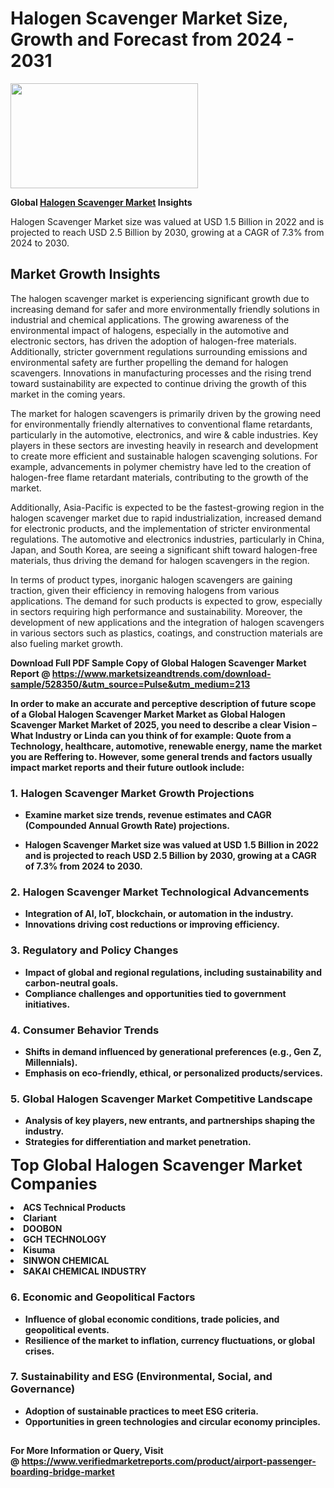 <H1>Halogen Scavenger Market Size, Growth and Forecast from 2024 - 2031</H1><img class="aligncenter size-medium wp-image-584254" src="https://thirdeyenews.in/wp-content/uploads/2024/09/Global-Market-Research-300x168.jpeg" alt="" width="300" height="168" /><p><strong>Global&nbsp;<a href="https://www.marketsizeandtrends.com/download-sample/528350/&amp;utm_source=Pulse&amp;utm_medium=213">Halogen Scavenger Market</a> Insights</strong></p><p>Halogen Scavenger Market size was valued at USD 1.5 Billion in 2022 and is projected to reach USD 2.5 Billion by 2030, growing at a CAGR of 7.3% from 2024 to 2030.</p><p><h2>Market Growth Insights</h2> <p>The halogen scavenger market is experiencing significant growth due to increasing demand for safer and more environmentally friendly solutions in industrial and chemical applications. The growing awareness of the environmental impact of halogens, especially in the automotive and electronic sectors, has driven the adoption of halogen-free materials. Additionally, stricter government regulations surrounding emissions and environmental safety are further propelling the demand for halogen scavengers. Innovations in manufacturing processes and the rising trend toward sustainability are expected to continue driving the growth of this market in the coming years.</p> <p><strong></strong></p> <p>The market for halogen scavengers is primarily driven by the growing need for environmentally friendly alternatives to conventional flame retardants, particularly in the automotive, electronics, and wire & cable industries. Key players in these sectors are investing heavily in research and development to create more efficient and sustainable halogen scavenging solutions. For example, advancements in polymer chemistry have led to the creation of halogen-free flame retardant materials, contributing to the growth of the market.</p> <p>Additionally, Asia-Pacific is expected to be the fastest-growing region in the halogen scavenger market due to rapid industrialization, increased demand for electronic products, and the implementation of stricter environmental regulations. The automotive and electronics industries, particularly in China, Japan, and South Korea, are seeing a significant shift toward halogen-free materials, thus driving the demand for halogen scavengers in the region.</p> <p>In terms of product types, inorganic halogen scavengers are gaining traction, given their efficiency in removing halogens from various applications. The demand for such products is expected to grow, especially in sectors requiring high performance and sustainability. Moreover, the development of new applications and the integration of halogen scavengers in various sectors such as plastics, coatings, and construction materials are also fueling market growth.</p> <p><strong></p><p><span class=""><strong>Download Full PDF Sample Copy of Global Halogen Scavenger Market Report</strong> @ <a href="https://www.marketsizeandtrends.com/download-sample/528350/&amp;utm_source=Pulse&amp;utm_medium=213" target="_blank">https://www.marketsizeandtrends.com/download-sample/528350/&amp;utm_source=Pulse&amp;utm_medium=213</a></span></p><p>In order to make an accurate and perceptive description of future scope of a Global&nbsp;Halogen Scavenger Market Market as Global&nbsp;Halogen Scavenger Market Market of 2025, you need to describe a clear Vision &ndash; What Industry or Linda can you think of for example: Quote from a Technology, healthcare, automotive, renewable energy, name the market you are Reffering to. However, some general trends and factors usually impact market reports and their future outlook include:</p><h3>1.&nbsp;<strong>Halogen Scavenger Market Growth Projections</strong></h3><ul><li>Examine market size trends, revenue estimates and CAGR (Compounded Annual Growth Rate) projections.</li><li><p>Halogen Scavenger Market size was valued at USD 1.5 Billion in 2022 and is projected to reach USD 2.5 Billion by 2030, growing at a CAGR of 7.3% from 2024 to 2030.</p></li></ul><h3>2.&nbsp;<strong>Halogen Scavenger Market Technological Advancements</strong></h3><ul><li>Integration of AI, IoT, blockchain, or automation in the industry.</li><li>Innovations driving cost reductions or improving efficiency.</li></ul><h3>3.&nbsp;<strong>Regulatory and Policy Changes</strong></h3><ul><li>Impact of global and regional regulations, including sustainability and carbon-neutral goals.</li><li>Compliance challenges and opportunities tied to government initiatives.</li></ul><h3>4.&nbsp;<strong>Consumer Behavior Trends</strong></h3><ul><li>Shifts in demand influenced by generational preferences (e.g., Gen Z, Millennials).</li><li>Emphasis on eco-friendly, ethical, or personalized products/services.</li></ul><h3>5.&nbsp;<strong>Global Halogen Scavenger Market Competitive Landscape</strong></h3><ul><li>Analysis of key players, new entrants, and partnerships shaping the industry.</li><li>Strategies for differentiation and market penetration.</li></ul><p data-pm-slice="1 1 []"><span style="color: inherit; font-family: inherit; font-size: 25px;">Top Global Halogen Scavenger Market Companies</span></p><div class="" data-test-id=""><p><li>ACS Technical Products</li><li> Clariant</li><li> DOOBON</li><li> GCH TECHNOLOGY</li><li> Kisuma</li><li> SINWON CHEMICAL</li><li> SAKAI CHEMICAL INDUSTRY</li></p></div><h3>6.&nbsp;<strong>Economic and Geopolitical Factors</strong></h3><ul><li>Influence of global economic conditions, trade policies, and geopolitical events.</li><li>Resilience of the market to inflation, currency fluctuations, or global crises.</li></ul><h3>7.&nbsp;<strong>Sustainability and ESG (Environmental, Social, and Governance)</strong></h3><ul><li>Adoption of sustainable practices to meet ESG criteria.</li><li>Opportunities in green technologies and circular economy principles.</li></ul><h2><strong style="font-size: 14px;">For More Information or Query, Visit @&nbsp;</strong><a style="background-color: #ffffff; font-size: 14px;" href="https://www.marketsizeandtrends.com/report/halogen-scavenger-market/" target="_blank">https://www.verifiedmarketreports.com/product/airport-passenger-boarding-bridge-market</a></h2>
